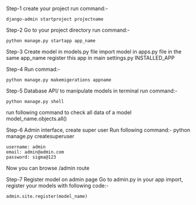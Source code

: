 Step-1 create your project
  run command:-
    
    django-admin startproject projectname

Step-2
   Go to your project directory
   run command:-
    
    python manage.py startapp app_name

Step-3
   Create model in models.py file
   import model in apps.py file in the same app_name
   register this app in main settings.py INSTALLED_APP 

Step-4 
  Run commad:-
    
    python manage.py makemigerations appname

Step-5
  Database API/ to manipulate models in terminal
  run command:-
    
    python manage.py shell

  run following command to check all data of a model
     model_name.objects.all()

Step-6 
  Admin interface, create super user
  Run following command:-
    python manage.py createsuperuser

    username: admin
    email: admin@admin.com
    password: sigma@123
  
  Now you can browse /admin  route

Step-7
  Register model on admin page
  Go to admin.py in your app
  import, register your models with following code:-
    
    admin.site.register(model_name)
  